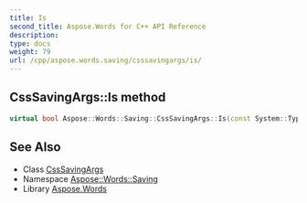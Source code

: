 ```yaml
---
title: Is
second_title: Aspose.Words for C++ API Reference
description: 
type: docs
weight: 79
url: /cpp/aspose.words.saving/csssavingargs/is/
---
```

## CssSavingArgs::Is method




```cpp
virtual bool Aspose::Words::Saving::CssSavingArgs::Is(const System::TypeInfo &target) const override
```

## See Also

* Class [CssSavingArgs](../)
* Namespace [Aspose::Words::Saving](../../)
* Library [Aspose.Words](../../../)
